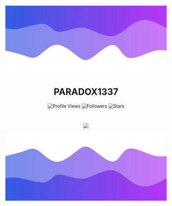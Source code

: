 ![Header](./header.png)

<h1 align="center">PARADOX1337</h1>
<a href="https://github.com/imvast"></a>

<p align="center">
  <img height="25" src="https://api.visitorbadge.io/api/VisitorHit?user=vast1337x&countColorcountColor&countColor=%23006EFF" alt="Profile Views"/>
  <img height="25" src="https://img.shields.io/github/followers/vast1337x?color=4a12ba&style=for-the-badge&logo=github&label=Follow" alt="Followers"/>
  <img height="25" src="https://img.shields.io/github/stars/vast1337x?color=f429ff&style=for-the-badge&logo=github&label=Stars" alt="Stars"/>
</p>

</p>

<br>

<p align="center">
  <img src="https://github-readme-stats.vercel.app/api/?username=imvast&title_color=674fc9&text_color=9f9f9f&show_icons=true&bg_color=00000000&hide_border=true&icon_color=674fc9&hide_title=true&count_private=true" />
</p>

![Footer](./footer.png)
